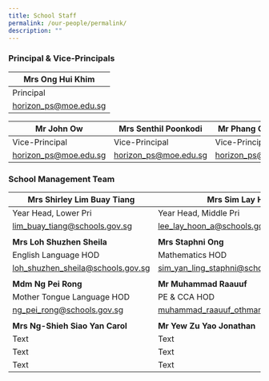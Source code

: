 ```yaml
---
title: School Staff
permalink: /our-people/permalink/
description: ""
---
```

### Principal & Vice-Principals


| Mrs Ong Hui Khim | 
| -------- |
| Principal |
|horizon_ps@moe.edu.sg|

| Mr John Ow | Mrs Senthil Poonkodi | Mr Phang Chee Kheng |
| -------- | -------- | -------- |
| Vice-Principal | Vice-Principal |Vice-Principal (Admin) |
|horizon_ps@moe.edu.sg|horizon_ps@moe.edu.sg|horizon_ps@moe.edu.sg|

### School Management Team

| Mrs Shirley Lim Buay Tiang | Mrs Sim Lay Hoon | Mr Timothy WangXiang Rong |
| -------- | -------- | -------- |
| Year Head, Lower Pri | Year Head, Middle Pri     | Year Head, Upper Pri    |
| lim_buay_tiang@schools.gov.sg     | lee_lay_hoon_a@schools.gov.sg   | wang_xiang_rong@schools.gov.sg     |
|     |      |     |
| **Mrs Loh Shuzhen Sheila** | **Mrs Staphni Ong** | **Mr Low Zihao Davis** |
| English Language HOD   | Mathematics HOD    | Science HOD     |
| loh_shuzhen_sheila@schools.gov.sg    | sim_yan_ling_staphni@schools.gov.sg     | low_zihao@schools.gov.sg     |
|     |    |     |
| **Mdm Ng Pei Rong** | **Mr Muhammad Raauuf** | **Mdm Dayangku Nuurul** |
| Mother Tongue Language HOD   | PE & CCA HOD     | ICT HOD     |
| ng_pei_rong@schools.gov.sg     | muhammad_raauuf_othman@schools.gov.sg     | dayangku_nuurul_aida_fatima@schools.gov.sg    |
|     |    |     |
| **Mrs Ng-Shieh Siao Yan Carol**  | **Mr Yew Zu Yao Jonathan**    | **Mr Seow Zhicao Sigmund**   |
| Text     | Text     | Text     |
| Text     | Text     | Text     |
| Text     | Text     | Text     |